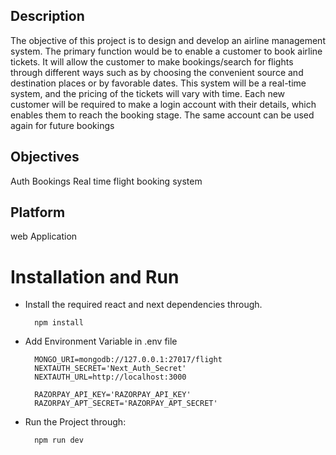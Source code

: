 ## Description
The objective of this project is to design and develop an airline management system. The primary function would be to enable a customer to book airline tickets. It will allow the customer to make bookings/search for flights through different ways such as by choosing the convenient source and destination places or by favorable dates. This system will be a real-time system, and the pricing of the tickets will vary with time. Each new customer will be required to make a login account with their details, which enables them to reach the booking stage. The same account can be used again for future bookings

## Objectives
  Auth
  Bookings
  Real time flight booking system

## Platform
  web Application


# Installation and Run
- Install the required react and next dependencies through.

        npm install
- Add Environment Variable in .env file

        MONGO_URI=mongodb://127.0.0.1:27017/flight
        NEXTAUTH_SECRET='Next_Auth_Secret'
        NEXTAUTH_URL=http://localhost:3000

        RAZORPAY_API_KEY='RAZORPAY_API_KEY'
        RAZORPAY_APT_SECRET='RAZORPAY_APT_SECRET'
- Run the Project through:

        npm run dev


